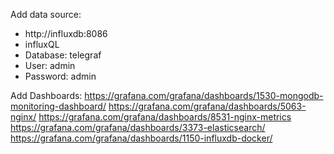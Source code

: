 Add data source: 
- http://influxdb:8086
- influxQL
- Database: telegraf
- User: admin
- Password: admin


Add Dashboards: 
https://grafana.com/grafana/dashboards/1530-mongodb-monitoring-dashboard/
https://grafana.com/grafana/dashboards/5063-nginx/
https://grafana.com/grafana/dashboards/8531-nginx-metrics
https://grafana.com/grafana/dashboards/3373-elasticsearch/
https://grafana.com/grafana/dashboards/1150-influxdb-docker/
